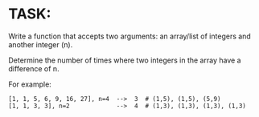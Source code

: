 # TASK:
Write a function that accepts two arguments: an array/list of integers and another integer (n).

Determine the number of times where two integers in the array have a difference of n.

For example:
```
[1, 1, 5, 6, 9, 16, 27], n=4  -->  3  # (1,5), (1,5), (5,9)
[1, 1, 3, 3], n=2             -->  4  # (1,3), (1,3), (1,3), (1,3)
```